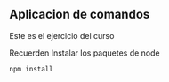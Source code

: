 ## Aplicacion de comandos 

Este es el ejercicio del curso 

Recuerden Instalar los paquetes de node 

```
npm install
```